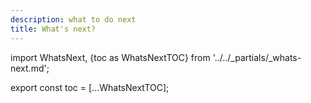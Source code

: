 ```yaml
---
description: what to do next
title: What's next?
---
```

import WhatsNext, {toc as WhatsNextTOC} from '../../_partials/_whats-next.md';

<WhatsNext />

<!--
    Workaround for ToC of imported content
    See https://github.com/facebook/docusaurus/issues/3915#issuecomment-896193142
-->
export const toc = [...WhatsNextTOC];